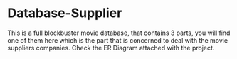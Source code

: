 # Database-Supplier
This is a full blockbuster movie database, that contains 3 parts, you will find one of them here which is the part that is concerned to deal with the movie suppliers companies. Check the ER Diagram attached with the project.
